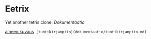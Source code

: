# Eetrix

Yet another tetris clone.
_Dokumentaatio_ 

[aiheen kuvaus](dokumentaatio/aiheenKuvausJaRakenne.md)``
[tuntikirjanpito](dokumentaatio/tuntikirjanpito.md)``


